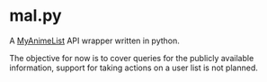 # mal.py
A [MyAnimeList](https://myanimelist.net) API wrapper written in python.

The objective for now is to cover queries for the publicly available information, support for taking actions on a user list is not planned.
